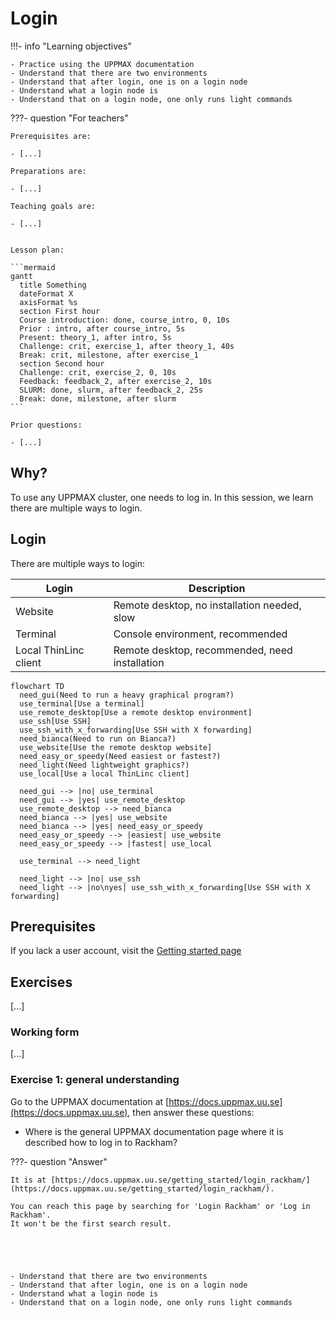 # Login

!!!- info "Learning objectives"

    - Practice using the UPPMAX documentation
    - Understand that there are two environments
    - Understand that after login, one is on a login node
    - Understand what a login node is
    - Understand that on a login node, one only runs light commands

???- question "For teachers"

    Prerequisites are:

    - [...]

    Preparations are:

    - [...]

    Teaching goals are:

    - [...]


    Lesson plan:

    ```mermaid
    gantt
      title Something
      dateFormat X
      axisFormat %s
      section First hour
      Course introduction: done, course_intro, 0, 10s
      Prior : intro, after course_intro, 5s
      Present: theory_1, after intro, 5s
      Challenge: crit, exercise_1, after theory_1, 40s
      Break: crit, milestone, after exercise_1
      section Second hour
      Challenge: crit, exercise_2, 0, 10s
      Feedback: feedback_2, after exercise_2, 10s
      SLURM: done, slurm, after feedback_2, 25s
      Break: done, milestone, after slurm
    ```

    Prior questions:

    - [...]


## Why?

To use any UPPMAX cluster, one needs to log in.
In this session, we learn there are multiple ways to login.

## Login

There are multiple ways to login:

Login                |Description
---------------------|----------------------------------------------
Website              |Remote desktop, no installation needed, slow
Terminal             |Console environment, recommended
Local ThinLinc client|Remote desktop, recommended, need installation

```mermaid
flowchart TD
  need_gui(Need to run a heavy graphical program?)
  use_terminal[Use a terminal]
  use_remote_desktop[Use a remote desktop environment]
  use_ssh[Use SSH]
  use_ssh_with_x_forwarding[Use SSH with X forwarding]
  need_bianca(Need to run on Bianca?)
  use_website[Use the remote desktop website]
  need_easy_or_speedy(Need easiest or fastest?)
  need_light(Need lightweight graphics?)
  use_local[Use a local ThinLinc client]

  need_gui --> |no| use_terminal
  need_gui --> |yes| use_remote_desktop
  use_remote_desktop --> need_bianca
  need_bianca --> |yes| use_website
  need_bianca --> |yes| need_easy_or_speedy
  need_easy_or_speedy --> |easiest| use_website
  need_easy_or_speedy --> |fastest| use_local

  use_terminal --> need_light

  need_light --> |no| use_ssh
  need_light --> |no\nyes| use_ssh_with_x_forwarding[Use SSH with X forwarding]
```

## Prerequisites

If you lack a user account, 
visit the [Getting started page](https://www.uppmax.uu.se/support/getting-started/course-projects/)

## Exercises

[...]

### Working form

[...]

### Exercise 1: general understanding

Go to the UPPMAX documentation at [https://docs.uppmax.uu.se](https://docs.uppmax.uu.se),
then answer these questions:

- Where is the general UPPMAX documentation page where it is described how to log in to Rackham?

???- question "Answer"

    It is at [https://docs.uppmax.uu.se/getting_started/login_rackham/](https://docs.uppmax.uu.se/getting_started/login_rackham/).

    You can reach this page by searching for 'Login Rackham' or 'Log in Rackham'. 
    It won't be the first search result. 





    - Understand that there are two environments
    - Understand that after login, one is on a login node
    - Understand what a login node is
    - Understand that on a login node, one only runs light commands
